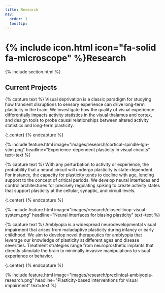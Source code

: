 ```yaml
---
title: Research
nav:
  order: 1
  tooltip: 
---
```


# {% include icon.html icon="fa-solid fa-microscope" %}Research

{% include section.html %}

## Current Projects

{% capture text %}
Visual deprivation is a classic paradigm for studying how transient disruptions to sensory experience can drive long-term plasticity in the brain.  We investigate how the quality of visual experience differentially impacts activity statistics in the visual thalamus and cortex, and design tools to probe causal relationships between altered activity statistics and long-term plasticity.


{:.center}
{% endcapture %}

{%
  include feature.html
  image="images/research/cortical-spindle-lgn-stim.png"
  headline="Experience-dependent plasticity in visual circuits"
  text=text
%}

{% capture text %}
With any perturbation to activity or experience, the probability that a neural circuit will undergo plasticity is state-dependent.  For instance, the capacity for plasticity tends to decline with age, lending support to the concept of critical periods.  We develop neural interfaces and control architectures for precisely regulating spiking to create activity states that support plasticity at the cellular, synaptic, and circuit levels.
<br>

{:.center}
{% endcapture %}

{%
  include feature.html
  image="images/research/closed-loop-visual-system.png"
  headline="Neural interfaces for biasing plasticity"
  text=text
%}

{% capture text %}
Amblyopia is a widespread neurodevelopmental visual impairment that arises from maladaptive plasticity during infancy or early childhood.  We aim to develop novel therapeutics for amblyopia that leverage our knowledge of plasticity at different ages and disease severities.  Treatment strategies range from neuroprosthetic implants that directly stimulate the brain to minimally invasive manipulations to visual experience or behavior.

{:.center}
{% endcapture %}

{%
  include feature.html
  image="images/research/preclinical-amblyopia-research.png"
  headline="Plasticity-based interventions for visual impairment"
  text=text
%}